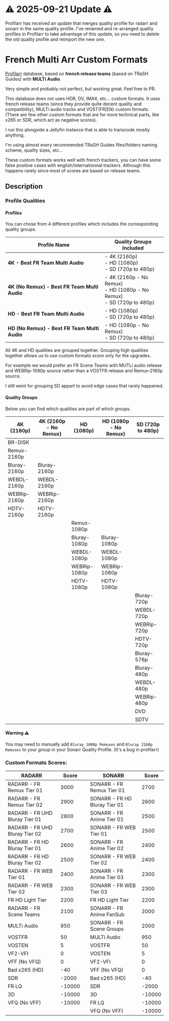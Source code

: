 # ⚠️ 2025-09-21 Update ⚠️

Profilarr has received an update that merges quality profile for radarr and sonarr in the same quality profile.
I've renamed and re-arranged quality profiles in Profilarr to take advantage of this update, so you need to delete the old quality profile and reimport the new one.

# French Multi Arr Custom Formats

[Profilarr](https://github.com/Dictionarry-Hub/profilarr) database, based on **french release teams** (based on TRaSH Guides) with **MULTi Audio**.

Very simple and probably not perfect, but working great. Feel free to PR.

This database does not uses HDR, DV, IMAX, etc... custom formats. It uses french release teams (since they provide quite decent quality and compatibility), MULTi audio tracks and VOST(FR|EN) custom formats. (There are few other custom formats that are for more technical parts, like x265 or SDR, which act as negative scores).

I run this alongside a Jellyfin instance that is able to transcode mostly anything.

I'm using almost every recommended TRaSH Guides files/folders naming scheme, quality sizes, etc...

These custom formats works well with french trackers, you can have some false positive cases with english/internationnal trackers. Although this happens rarely since most of scores are based on release teams.

## Description

### Profile Qualities

#### Profiles

You can chose from 4 different profiles which includes the corresponding quality groups.

|**Profile Name**                             |**Quality Groups Included**                                                |
|---------------------------------------------|---------------------------------------------------------------------------| 
|**4K - Best FR Team Multi Audio**            | - 4K (2160p)  </br> - HD (1080p) </br> - SD (720p to 480p)                       |
|**4K (No Remux) - Best FR Team Multi Audio** | - 4K (2160p - No Remux)  </br> - HD (1080p - No Remux)  </br> - SD (720p to 480p) |
|**HD - Best FR Team Multi Audio**            | - HD (1080p) </br> - SD (720p to 480p)                                    |
|**HD (No Remux) - Best FR Team Multi Audio** | - HD (1080p - No Remux) </br> - SD (720p to 480p)                           |

All 4K and HD qualities are grouped together.
Grouping high qualities together allows us to use custom formats score only for the upgrades.

For example we would prefer an FR Scene Teams with MUTLi audio release and WEBRip-1080p source rather than a VOSTFR release and Remux-2160p source.

I still went for grouping SD appart to avoid edge cases that rarely happened.


#### Quality Groups
Below you can find which qualities are part of which groups.

|**4K (2160p)**|**4K (2160p - No Remux)**|**HD (1080p)**|**HD (1080p - No Remux)** | **SD (720p to 480p)**|
|--------------|-------------------------|--------------|--------------------------|----------------------|
|BR-DISK       |                         |              |                          |                      |
|Remux-2160p   |                         |              |                          |                      |
|Bluray-2160p  |Bluray-2160p             |              |                          |                      |
|WEBDL-2160p   |WEBDL-2160p              |              |                          |                      |
|WEBRip-2160p  |WEBRip-2160p             |              |                          |                      |
|HDTV-2160p    |HDTV-2160p               |              |                          |                      |
|              |                         |Remux-1080p   |                          |                      |
|              |                         |Bluray-1080p  |Bluray-1080p              |                      |
|              |                         |WEBDL-1080p   |WEBDL-1080p               |                      |
|              |                         |WEBRip-1080p  |WEBRip-1080p              |                      |
|              |                         |HDTV-1080p    |HDTV-1080p                |                      |
|              |                         |              |                          |Bluray-720p           |
|              |                         |              |                          |WEBDL-720p            |
|              |                         |              |                          |WEBRip-720p           |
|              |                         |              |                          |HDTV-720p             |
|              |                         |              |                          |Bluray-576p           |
|              |                         |              |                          |Bluray-480p           |
|              |                         |              |                          |WEBDL-480p            |
|              |                         |              |                          |WEBRip-480p           |
|              |                         |              |                          |DVD                   |
|              |                         |              |                          |SDTV                  |

#### Warning ⚠️

You may need to manually add `Bluray 1080p Remuxes` and `Bluray 2160p Remuxes` to your group in your Sonarr Quality Profile. (It's a bug in profilarr)


### Custom Formats Scores:


 **RADARR**                 | **Score** | | **SONARR**                | **Score** |
 |----------------------------|------------|-|----------------------------|------------|
 | RADARR - FR Remux Tier 01  | 3000       | | SONARR - FR Remux Tier 01  | 2700       |
 | RADARR - FR Remux Tier 02  | 2900       | | SONARR - FR HD Bluray Tier 01 | 2600    |
 | RADARR - FR UHD Bluray Tier 01 | 2800   | | SONARR - FR Anime Tier 01  | 2500       |
 | RADARR - FR UHD Bluray Tier 02 | 2700   | | SONARR - FR WEB Tier 01    | 2500       |
 | RADARR - FR HD Bluray Tier 01 | 2600    | | SONARR - FR Anime Tier 02  | 2400       |
 | RADARR - FR HD Bluray Tier 02 | 2500    | | SONARR - FR WEB Tier 02    | 2400       |
 | RADARR - FR WEB Tier 01    | 2400       | | SONARR - FR Anime Tier 03  | 2300       |
 | RADARR - FR WEB Tier 02    | 2300       | | SONARR - FR WEB Tier 03    | 2300       |
 | FR HD Light Tier           | 2200       | | FR HD Light Tier           | 2200       |
 | RADARR - FR Scene Teams    | 2100       | | SONARR - FR Anime FanSub   | 2000       |
 | MULTi Audio                | 950        | | SONARR - FR Scene Groups   | 2000       |
 | VOSTFR                     | 50         | | MULTi Audio                | 950        |
 | VOSTEN                     | 5          | | VOSTFR                     | 50         |
 | VF2-VFI                    | 0          | | VOSTEN                     | 5          |
 | VFF (No VFQ)               | 0          | | VF2-VFI                    | 0          |
 | Bad x265 (HD)              | -40        | | VFF (No VFQ)               | 0          |
 | SDR                        | -2000      | | Bad x265 (HD)              | -40        |
 | FR LQ                      | -10000     | | SDR                        | -2000      |
 | 3D                         | -10000     | | 3D                         | -10000     |
 | VFQ (No VFF)               | -10000     | | FR LQ                      | -10000     |
 |                            |            | | VFQ (No VFF)               | -10000     |
